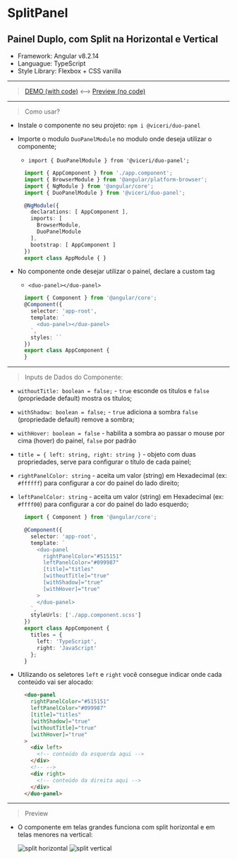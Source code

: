 # SplitPanel

## Painel Duplo, com Split na Horizontal e Vertical

- Framework: Angular v8.2.14
- Languague: TypeScript
- Style Library: Flexbox + CSS vanilla

---

> [DEMO (with code)](https://stackblitz.com/edit/angular-5wbkum) <--> [Preview (no code)](https://angular-5wbkum.stackblitz.io)

---

> Como usar?

- Instale o componente no seu projeto: ``npm i @viceri/duo-panel``

- Importe o modulo ``DuoPanelModule`` no modulo onde deseja utilizar o componente;
  - ``import { DuoPanelModule } from '@viceri/duo-panel';``

  ```typescript
    import { AppComponent } from './app.component';
    import { BrowserModule } from '@angular/platform-browser';
    import { NgModule } from '@angular/core';
    import { DuoPanelModule } from '@viceri/duo-panel';

    @NgModule({
      declarations: [ AppComponent ],
      imports: [
        BrowserModule,
        DuoPanelModule
      ],
      bootstrap: [ AppComponent ]
    })
    export class AppModule { }
  ```

- No componente onde desejar utilizar o painel, declare a custom tag
  - ``<duo-panel></duo-panel>``

  ```typescript
    import { Component } from '@angular/core';
    @Component({
      selector: 'app-root',
      template: `
        <duo-panel></duo-panel>
      `,
      styles: ``
    })
    export class AppComponent {
    }
  ```

---

> Inputs de Dados do Componente:

- ``withoutTitle: boolean = false;`` - ``true`` esconde os titulos e ``false`` (propriedade default) mostra os títulos;
- ``withShadow: boolean = false;`` - ``true`` adiciona a sombra ``false`` (propriedade default) remove a sombra;
- ``withHover: boolean = false`` - habilita a sombra ao passar o mouse por cima (hover) do painel, ``false`` por padrão
- ``title = { left: string, right: string }`` - objeto com duas propriedades, serve para configurar o título de cada painel;
- ``rightPanelColor: string`` - aceita um valor (string) em Hexadecimal (ex: ``#ffffff``) para configurar a cor do painel do lado direito;
- ``leftPanelColor: string`` - aceita um valor (string) em Hexadecimal (ex: ``#ffff00``) para configurar a cor do painel do lado esquerdo;

  ```typescript
    import { Component } from '@angular/core';

    @Component({
      selector: 'app-root',
      template: `
        <duo-panel
          rightPanelColor="#515151"
          leftPanelColor="#099987"
          [title]="titles"
          [withoutTitle]="true"
          [withShadow]="true"
          [withHover]="true"
        >
        </duo-panel>
      `,
      styleUrls: ['./app.component.scss']
    })
    export class AppComponent {
      titles = {
        left: 'TypeScript',
        right: 'JavaScript'
      };
    }
  ```

- Utilizando os seletores ``left`` e ``right`` você consegue indicar onde cada conteúdo vai ser alocado:

  ```html
    <duo-panel
      rightPanelColor="#515151"
      leftPanelColor="#099987"
      [title]="titles"
      [withShadow]="true"
      [withoutTitle]="true"
      [withHover]="true"
    >
      <div left>
        <!-- conteúdo da esquerda aqui -->
      </div>
      <!-- -->
      <div right>
        <!-- conteúdo da direita aqui -->
      </div>
    </duo-panel>
  ```

---

> Preview

- O componente em telas grandes funciona com split horizontal e em telas menores na vertical:

  ![split horizontal](https://github.com/Viceri/split-panel/blob/master/projects/split-panel/print-horizontal.png)
  ![split vertical](https://github.com/Viceri/split-panel/blob/master/projects/split-panel/print-vertical.png)
